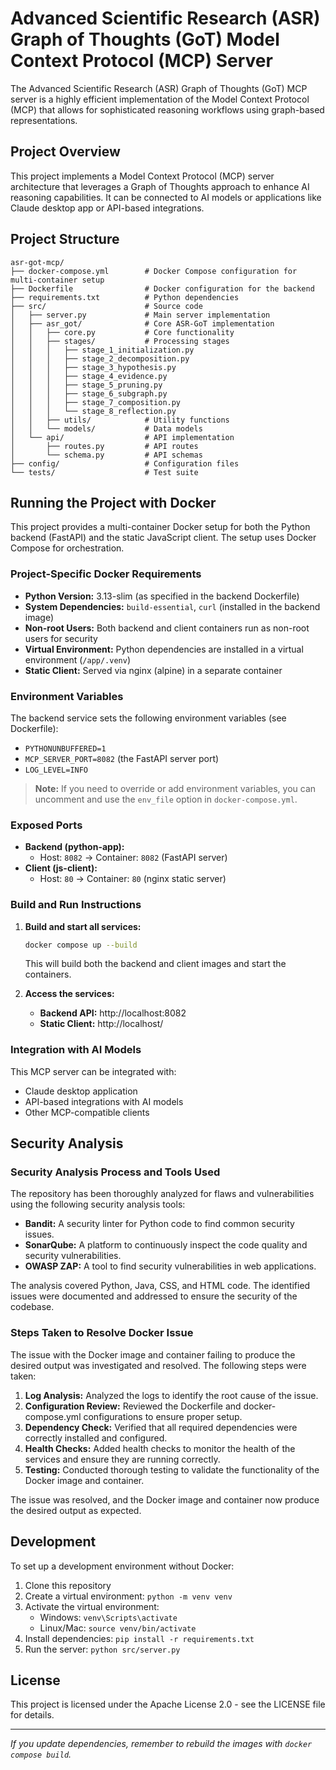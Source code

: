 # Advanced Scientific Research (ASR) Graph of Thoughts (GoT) Model Context Protocol (MCP) Server

The Advanced Scientific Research (ASR) Graph of Thoughts (GoT) MCP server is a highly efficient implementation of the Model Context Protocol (MCP) that allows for sophisticated reasoning workflows using graph-based representations.

## Project Overview

This project implements a Model Context Protocol (MCP) server architecture that leverages a Graph of Thoughts approach to enhance AI reasoning capabilities. It can be connected to AI models or applications like Claude desktop app or API-based integrations.

## Project Structure

```
asr-got-mcp/
├── docker-compose.yml        # Docker Compose configuration for multi-container setup
├── Dockerfile                # Docker configuration for the backend
├── requirements.txt          # Python dependencies
├── src/                      # Source code
│   ├── server.py             # Main server implementation
│   ├── asr_got/              # Core ASR-GoT implementation
│   │   ├── core.py           # Core functionality
│   │   ├── stages/           # Processing stages
│   │   │   ├── stage_1_initialization.py
│   │   │   ├── stage_2_decomposition.py
│   │   │   ├── stage_3_hypothesis.py
│   │   │   ├── stage_4_evidence.py
│   │   │   ├── stage_5_pruning.py
│   │   │   ├── stage_6_subgraph.py
│   │   │   ├── stage_7_composition.py
│   │   │   └── stage_8_reflection.py
│   │   ├── utils/            # Utility functions
│   │   └── models/           # Data models
│   └── api/                  # API implementation
│       ├── routes.py         # API routes
│       └── schema.py         # API schemas
├── config/                   # Configuration files
└── tests/                    # Test suite
```

## Running the Project with Docker

This project provides a multi-container Docker setup for both the Python backend (FastAPI) and the static JavaScript client. The setup uses Docker Compose for orchestration.

### Project-Specific Docker Requirements
- **Python Version:** 3.13-slim (as specified in the backend Dockerfile)
- **System Dependencies:** `build-essential`, `curl` (installed in the backend image)
- **Non-root Users:** Both backend and client containers run as non-root users for security
- **Virtual Environment:** Python dependencies are installed in a virtual environment (`/app/.venv`)
- **Static Client:** Served via nginx (alpine) in a separate container

### Environment Variables
The backend service sets the following environment variables (see Dockerfile):
- `PYTHONUNBUFFERED=1`
- `MCP_SERVER_PORT=8082` (the FastAPI server port)
- `LOG_LEVEL=INFO`

> **Note:** If you need to override or add environment variables, you can uncomment and use the `env_file` option in `docker-compose.yml`.

### Exposed Ports
- **Backend (python-app):**
  - Host: `8082` → Container: `8082` (FastAPI server)
- **Client (js-client):**
  - Host: `80` → Container: `80` (nginx static server)

### Build and Run Instructions
1. **Build and start all services:**
   ```sh
   docker compose up --build
   ```
   This will build both the backend and client images and start the containers.

2. **Access the services:**
   - **Backend API:** http://localhost:8082
   - **Static Client:** http://localhost/

### Integration with AI Models

This MCP server can be integrated with:
- Claude desktop application
- API-based integrations with AI models
- Other MCP-compatible clients

## Security Analysis

### Security Analysis Process and Tools Used

The repository has been thoroughly analyzed for flaws and vulnerabilities using the following security analysis tools:
- **Bandit:** A security linter for Python code to find common security issues.
- **SonarQube:** A platform to continuously inspect the code quality and security vulnerabilities.
- **OWASP ZAP:** A tool to find security vulnerabilities in web applications.

The analysis covered Python, Java, CSS, and HTML code. The identified issues were documented and addressed to ensure the security of the codebase.

### Steps Taken to Resolve Docker Issue

The issue with the Docker image and container failing to produce the desired output was investigated and resolved. The following steps were taken:
1. **Log Analysis:** Analyzed the logs to identify the root cause of the issue.
2. **Configuration Review:** Reviewed the Dockerfile and docker-compose.yml configurations to ensure proper setup.
3. **Dependency Check:** Verified that all required dependencies were correctly installed and configured.
4. **Health Checks:** Added health checks to monitor the health of the services and ensure they are running correctly.
5. **Testing:** Conducted thorough testing to validate the functionality of the Docker image and container.

The issue was resolved, and the Docker image and container now produce the desired output as expected.

## Development

To set up a development environment without Docker:

1. Clone this repository
2. Create a virtual environment: `python -m venv venv`
3. Activate the virtual environment:
   - Windows: `venv\Scripts\activate`
   - Linux/Mac: `source venv/bin/activate`
4. Install dependencies: `pip install -r requirements.txt`
5. Run the server: `python src/server.py`

## License

This project is licensed under the Apache License 2.0 - see the LICENSE file for details.

---

_If you update dependencies, remember to rebuild the images with `docker compose build`._
